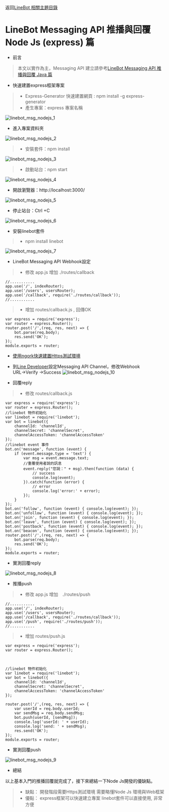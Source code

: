 返回[LineBot 相關主題目錄](README.md)
# LineBot Messaging API 推播與回覆 Node Js (express) 篇
- 前言

> 本文以實作為主，Messaging API 建立請參考[LineBot Messaging API 推播與回覆 Java 篇](linebot_msg_java.md)

- 快速建置express框架專案

> - Express-Generator 快速建置網頁 : npm install -g express-generator
> - 產生專案：express 專案名稱

![linebot_msg_nodejs_1](imgs/linebot_msg_nodejs_1.jpg)
- 進入專案資料夾

![linebot_msg_nodejs_2](imgs/linebot_msg_nodejs_2.jpg)
> - 安裝套件：npm install

![linebot_msg_nodejs_3](imgs/linebot_msg_nodejs_3.jpg)
> - 啟動站台：npm start

![linebot_msg_nodejs_4](imgs/linebot_msg_nodejs_4.jpg)
- 開啟瀏覽器：http://localhost:3000/

![linebot_msg_nodejs_5](imgs/linebot_msg_nodejs_5.jpg)
- 停止站台：Ctrl +C

![linebot_msg_nodejs_6](imgs/linebot_msg_nodejs_6.jpg)

- 安裝linebot套件
> - npm install linebot

![linebot_msg_nodejs_7](imgs/linebot_msg_nodejs_7.jpg)
- LineBot Messaging API Webhook設定

> - 修改 app.js 增加 ./routes/callback

```
//...........
app.use('/', indexRouter);
app.use('/users', usersRouter);
app.use('/callback', require('./routes/callback'));
//...........
```

> - 增加 routes/callback.js , 回傳OK
```
var express = require('express');
var router = express.Router();
router.post('/',(req, res, next) => {
    bot.parse(req.body);
    res.send('OK');
});
module.exports = router;
```


- [使用ngork快速建置Https測試環境](ngork.md)

- 到[Line Developer](https://developers.line.me/console/)設定Messaging API Channel，修改Webhook URL→Verify →Success
![linebot_msg_nodejs_10](/imgs/linebot_msg_nodejs_10.jpg)

- 回覆reply
> - 修改 routes/callback.js 
```
var express = require('express');
var router = express.Router();
//linebot 物件初始化
var linebot = require('linebot');
var bot = linebot({
    channelId: 'channelId',
    channelSecret: 'channelSecret',
    channelAccessToken: 'channelAccessToken'
});
//linebot event 事件
bot.on('message', function (event) {
    if (event.message.type = 'text') {
        var msg = event.message.text;
        //重覆使用者說的訊息
        event.reply("您說：" + msg).then(function (data) {
            // success
            console.log(event);
        }).catch(function (error) {
            // error
            console.log('error:' + error);
        });
    }
});
bot.on('follow', function (event) { console.log(event); });
bot.on('unfollow', function (event) { console.log(event); });
bot.on('join', function (event) { console.log(event); });
bot.on('leave', function (event) { console.log(event); });
bot.on('postback', function (event) { console.log(event); });
bot.on('beacon', function (event) { console.log(event); });
router.post('/',(req, res, next) => {
    bot.parse(req.body);
    res.send('OK');
});
module.exports = router;
```


- 實測回覆reply 

![linebot_msg_nodejs_8](/imgs/linebot_msg_nodejs_8.jpg)

- 推播push
> - 修改 app.js 增加　./routes/push
```
//...........
app.use('/', indexRouter);
app.use('/users', usersRouter);
app.use('/callback', require('./routes/callback'));
app.use('/push', require('./routes/push'));
//...........
```
> - 增加 routes/push.js 


```
var express = require('express');
var router = express.Router();



//linebot 物件初始化
var linebot = require('linebot');
var bot = linebot({
    channelId: 'channelId',
    channelSecret: 'channelSecret',
    channelAccessToken: 'channelAccessToken'
});

router.post('/',(req, res, next) => {
    var userId = req.body.userId;
    var sendMsg = req.body.sendMsg;
    bot.push(userId, [sendMsg]);
    console.log('userId: ' + userId);
    console.log('send: ' + sendMsg);
    res.send('OK');
});
module.exports = router;

```



- 實測回覆push

![linebot_msg_nodejs_9](/imgs/linebot_msg_nodejs_9.jpg)

 

- 總結

以上基本入門的推播回覆就完成了，接下來總結一下Node Js開發的優缺點。
> - 缺點：
開發階段需要Https測試環境
需要略懂Node Js 環境與Web框架
> - 優點：
express框架可以快速建立專案
linebot套件可以直接使用, 非常方便





